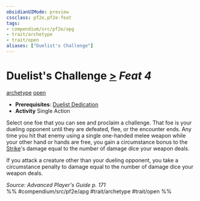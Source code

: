 ```yaml
---
obsidianUIMode: preview
cssclass: pf2e,pf2e-feat
tags:
- compendium/src/pf2e/apg
- trait/archetype
- trait/open
aliases: ["Duelist's Challenge"]
---
```

# Duelist's Challenge  [>](../../Rules/core-rulebook/chapter-9-playing-the-game.md#Actions "Single Action") *Feat 4*  
[archetype](../../Rules/traits/archetype.md)  [open](../../Rules/traits/open.md)  

- **Prerequisites**: [Duelist Dedication](duelist-dedication-apg.md)
- **Activity** Single Action

Select one foe that you can see and proclaim a challenge. That foe is your dueling opponent until they are defeated, flee, or the encounter ends. Any time you hit that enemy using a single one-handed melee weapon while your other hand or hands are free, you gain a circumstance bonus to the [Strike](../../Rules/actions/strike.md)'s damage equal to the number of damage dice your weapon deals.

If you attack a creature other than your dueling opponent, you take a circumstance penalty to damage equal to the number of damage dice your weapon deals.

*Source: Advanced Player's Guide p. 171*  
%% #compendium/src/pf2e/apg #trait/archetype #trait/open %%